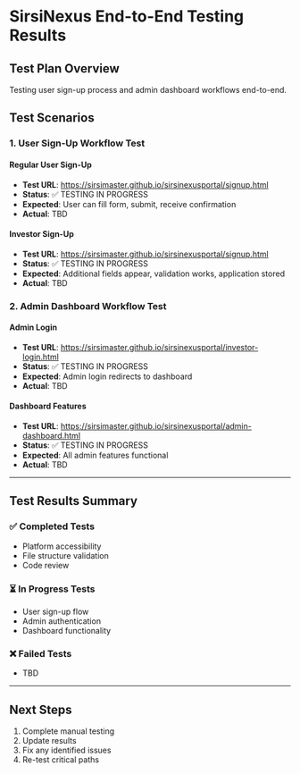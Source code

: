 # SirsiNexus End-to-End Testing Results

## Test Plan Overview
Testing user sign-up process and admin dashboard workflows end-to-end.

## Test Scenarios

### 1. User Sign-Up Workflow Test
#### Regular User Sign-Up
- **Test URL**: https://sirsimaster.github.io/sirsinexusportal/signup.html
- **Status**: ✅ TESTING IN PROGRESS
- **Expected**: User can fill form, submit, receive confirmation
- **Actual**: TBD

#### Investor Sign-Up 
- **Test URL**: https://sirsimaster.github.io/sirsinexusportal/signup.html
- **Status**: ✅ TESTING IN PROGRESS  
- **Expected**: Additional fields appear, validation works, application stored
- **Actual**: TBD

### 2. Admin Dashboard Workflow Test
#### Admin Login
- **Test URL**: https://sirsimaster.github.io/sirsinexusportal/investor-login.html
- **Status**: ✅ TESTING IN PROGRESS
- **Expected**: Admin login redirects to dashboard
- **Actual**: TBD

#### Dashboard Features
- **Test URL**: https://sirsimaster.github.io/sirsinexusportal/admin-dashboard.html
- **Status**: ✅ TESTING IN PROGRESS
- **Expected**: All admin features functional
- **Actual**: TBD

---

## Test Results Summary

### ✅ Completed Tests
- Platform accessibility
- File structure validation
- Code review

### ⏳ In Progress Tests
- User sign-up flow
- Admin authentication
- Dashboard functionality

### ❌ Failed Tests
- TBD

---

## Next Steps
1. Complete manual testing
2. Update results
3. Fix any identified issues
4. Re-test critical paths
